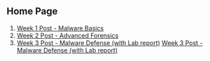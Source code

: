## Home Page
1.  [Week 1 Post - Malware Basics](Week1/malware_basics.md)
2.  [Week 2 Post - Advanced Forensics](pages/adv_forensics.md)
3.  [Week 3 Post - Malware Defense (with Lab report)](pages/week3_mal_defense.md)
[Week 3 Post - Malware Defense (with Lab report)](pages/software_exploits.md)
